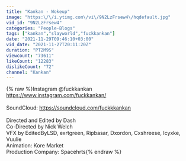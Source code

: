 ```yaml
---
title: "Kankan - Wokeup"
image: "https:\/\/i.ytimg.com\/vi\/9N2LzFrsew4\/hqdefault.jpg"
vid_id: "9N2LzFrsew4"
categories: "People-Blogs"
tags: ["kankan","slayworld","fuckkankan"]
date: "2021-11-29T09:46:10+03:00"
vid_date: "2021-11-27T20:11:20Z"
duration: "PT2M9S"
viewcount: "73611"
likeCount: "12283"
dislikeCount: "72"
channel: "Kankan"
---
```

{% raw %}Instagram @fuckkankan<br /><a rel="nofollow" target="blank" href="https://www.instagram.com/fuckkankan/">https://www.instagram.com/fuckkankan/</a><br /><br />SoundCloud: <a rel="nofollow" target="blank" href="https://soundcloud.com/fuckkkankan">https://soundcloud.com/fuckkkankan</a><br /><br />Directed and Edited by Dash <br />Co-Directed by Nick Welch <br />VFX by EditedByLSD, exrtgreen, Ripbasar, Dxordon, Cxshreese, Icyxke, Vuulie <br />Animation: Kore Market <br />Production Company: Spacehrts{% endraw %}
